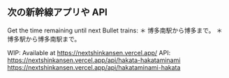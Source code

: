 ## 次の新幹線アプリや API

Get the time remaining until next Bullet trains:
＊ 博多南駅から博多まで。
＊ 博多駅から博多南駅まで。

WIP: Available at https://nextshinkansen.vercel.app/
API:
https://nextshinkansen.vercel.app/api/hakata-hakataminami
https://nextshinkansen.vercel.app/api/hakataminami-hakata
